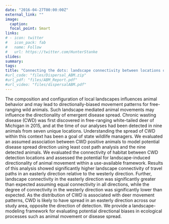 ```yaml
---
date: "2016-04-27T00:00:00Z"
external_link: ""
image:
  caption:
  focal_point: Smart
links:
# - icon: twitter
#   icon_pack: fab
#   name: Follow
#   url: https://twitter.com/HunterStanke
slides:
summary: 
tags:
title: "Connecting the dots: landscape connectivity between locations of chronic wasting disease detection"
#url_code: "files/Dispersal_ABM.zip"
#url_pdf: "files/ABM_Report.pdf"
#url_video: "files/dispersalABM.pdf"
---
```

The composition and configuration of local landscapes influences animal behavior and may lead to directionally-biased movement patterns for free-ranging wild animals. Such landscape mediated animal movements may influence the directionality of emergent disease spread. Chronic wasting disease (CWD) was first discovered in free-ranging white-tailed deer of Michigan in 2015, and at the time of our analyses had been detected in nine animals from seven unique locations. Understanding the spread of CWD within this context has been a goal of state wildlife managers. We evaluated an assumed association between CWD positive animals to model potential disease spread direction using least cost path analysis and the nine detected animals. We evaluated the connectivity of habitat between CWD detection locations and assessed the potential for landscape-induced directionality of animal movement within a use-available framework. Results of this analysis showed significantly higher landscape connectivity of travel paths in an easterly direction relative to the westerly direction. Further, landscape connectivity in the easterly direction was significantly greater than expected assuming equal connectivity in all directions, while the degree of connectivity in the westerly direction was significantly lower than expected. As the distribution of CWD is associated with deer movement patterns, CWD is likely to have spread in an easterly direction across our study area, opposite the direction of detection. We provide a landscape-modeling framework for evaluating potential directional biases in ecological processes such as animal movement or disease spread.  
